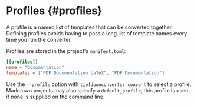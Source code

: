 # Profiles {#profiles}

A profile is a named list of templates that can be converted together. Defining
profiles avoids having to pass a long list of template names every time you run
the converter.

Profiles are stored in the project's `manifest.toml`:

```toml
[[profiles]]
name = "Documentation"
templates = ["PDF Documentation LaTeX", "PDF Documentation"]
```

Use the `--profile` option with `tiefdownconverter convert` to select a profile.
Markdown projects may also specify a `default_profile`; this profile is used if
none is supplied on the command line.
